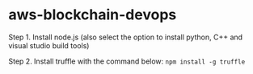 # aws-blockchain-devops
Step 1. Install node.js (also select the option to install python, C++ and visual studio build tools)

Step 2. Install truffle with the command below:
`npm install -g truffle`
